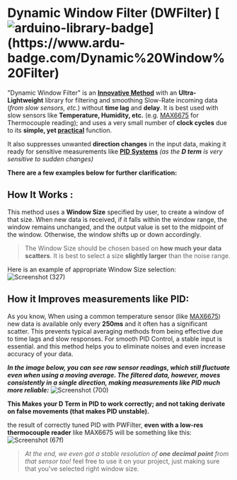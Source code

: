 # Dynamic Window Filter (DWFilter)  [![arduino-library-badge](https://www.ardu-badge.com/badge/Dynamic%20Window%20Filter.svg?)](https://www.ardu-badge.com/Dynamic%20Window%20Filter)

"Dynamic Window Filter" is an <ins>**Innovative Method**</ins> with an **Ultra-Lightweight** library for filtering and smoothing Slow-Rate incoming data (*from slow sensors, etc.*) without **time lag** and **delay**.
It is best used with slow sensors like **Temperature, Humidity, etc.** (e.g. <ins>MAX6675</ins> for Thermocouple reading); and uses a very small number of **clock cycles** due to its **simple, yet <ins>practical**</ins> function.

It also suppresses unwanted **direction changes** in the input data, making it ready for sensitive measurements like <ins>**PID Systems**</ins> *(as the **D term** is very sensitive to sudden changes)*

**There are a few examples below for further clarification:**


## How It Works :
This method uses a **Window Size** specified by user, to create a window of that size. When new data is received, if it falls within the window range, the window remains unchanged, and the output value is set to the midpoint of the window. Otherwise, the window shifts up or down accordingly.
> The Window Size should be chosen based on **how much your data scatters**. It is best to select a size **slightly larger** than the noise range.

Here is an example of appropriate Window Size selection:
![Screenshot (327)](https://github.com/user-attachments/assets/35326bae-d10e-4c69-9f86-7090400dcd15)

## How it Improves measurements like PID:
As you know, When using a common temperature sensor (like <ins>MAX6675</ins>) new data is available only every **250ms** and it often has a significant scatter. This prevents typical averaging methods from being effective due to time lags and slow responses.
For smooth PID Control, a stable input is essential. and this method helps you to eliminate noises and even increase accuracy of your data.

***In the image below, you can see raw sensor readings, which still fluctuate even when using a moving average. The filtered data, however, moves consistently in a single direction, making measurements like PID much more reliable:***
![Screenshot (700)](https://github.com/user-attachments/assets/7b8fa1b4-ed46-4338-a460-00bbd4ee7227)

**__This Makes your D Term in PID to work correctly; and not taking derivate on false movements (that makes PID unstable).__**

the result of correctly tuned PID with PWFilter, **even with a low-res thermocouple reader** like MAX6675 will be something like this:
![Screenshot (67f)](https://github.com/user-attachments/assets/03e7ab2d-6058-4120-9d7c-04bc3792c394)
> *At the end, we even got a stable resolution of **one decimal point** from that sensor too!* feel free to use it on your project, just making sure that you've selected right window size.

